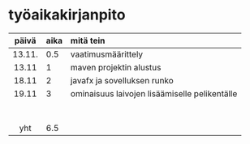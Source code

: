 # työaikakirjanpito

| päivä  | aika | mitä tein                                     |
| :----: | :--- | :-------------------------------------------- |
| 13.11. | 0.5  | vaatimusmäärittely                            |
| 13.11  | 1    | maven projektin alustus                       |
| 18.11  | 2    | javafx ja sovelluksen runko                   |
| 19.11  | 3    | ominaisuus laivojen lisäämiselle pelikentälle |
|        |      |                                               |
|        |      |                                               |
|        |      |                                               |
|        |      |                                               |
|        |      |                                               |
|        |      |                                               |
|        |      |                                               |
|  yht   | 6.5  |                                               |
